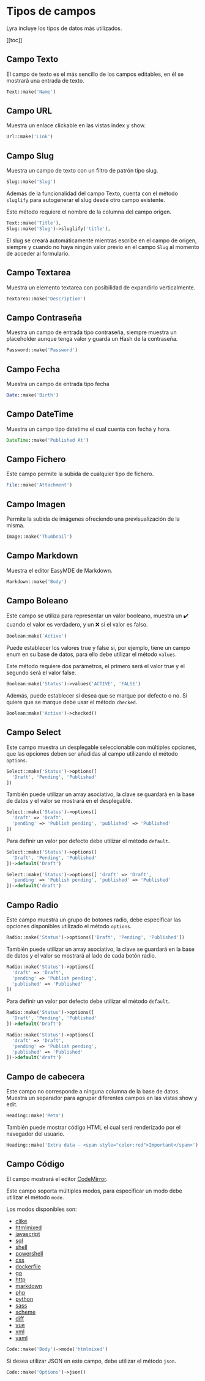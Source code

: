 # Tipos de campos

Lyra incluye los tipos de datos más utilizados.

[[toc]]

## Campo Texto

El campo de texto es el más sencillo de los campos editables, en él se mostrará una entrada de texto.

``` php
Text::make('Name')
```

## Campo URL

Muestra un enlace clickable en las vistas index y show.

``` php
Url::make('Link')
```

## Campo Slug

Muestra un campo de texto con un filtro de patrón tipo slug.

``` php
Slug::make('Slug')
```

Además de la funcionalidad del campo Texto, cuenta con el método `sluglify` para autogenerar el slug desde otro campo existente.

Este método requiere el nombre de la columna del campo origen.

``` php
Text::make('Title'),
Slug::make('Slug')->sluglify('title'),
```

El slug se creará automáticamente mientras escribe en el campo de origen, siempre y cuando no haya ningún valor previo en el campo `Slug` al momento de acceder al formulario.

## Campo Textarea

Muestra un elemento textarea con posibilidad de expandirlo verticalmente.

``` php
Textarea::make('Description')
```

## Campo Contraseña

Muestra un campo de entrada tipo contraseña, siempre muestra un placeholder aunque tenga valor y guarda un Hash de la contraseña.

``` php
Password::make('Password')
```

## Campo Fecha

Muestra un campo de entrada tipo fecha

``` php
Date::make('Birth')
```

## Campo DateTime

Muestra un campo tipo datetime el cual cuenta con fecha y hora.

``` php
DateTime::make('Published At')
```

## Campo Fichero

Este campo permite la subida de cualquier tipo de fichero.

``` php
File::make('Attachment')
```

## Campo Imagen

Permite la subida de imágenes ofreciendo una previsualización de la misma.

``` php
Image::make('Thumbnail')
```

## Campo Markdown

Muestra el editor EasyMDE de Markdown.

``` php
Markdown::make('Body')
```

## Campo Boleano

Este campo se utiliza para representar un valor booleano, muestra un :heavy_check_mark: cuando el valor es  verdadero, y un :x: si el valor es falso.

``` php
Boolean:make('Active')
```

Puede establecer los valores true y false si, por ejemplo, tiene un campo enum en su base de datos, para ello debe utilizar el método `values`.

Este método requiere dos parámetros, el primero será el valor true y el segundo será el valor false.

``` php
Boolean:make('Status')->values('ACTIVE', 'FALSE')
```

Además, puede establecer si desea que se marque por defecto o no.
Si quiere que se marque debe usar el método `checked`.

``` php
Boolean:make('Active')->checked()
```

## Campo Select

Este campo muestra un desplegable seleccionable con múltiples opciones, que las opciones deben ser añadidas al campo utilizando el método `options`.

``` php
Select::make('Status')->options([
  'Draft', 'Pending', 'Published'
])
```

También puede utilizar un array asociativo, la clave se guardará en la base de datos y el valor se mostrará en el desplegable.

``` php
Select::make('Status')->options([
  'draft' => 'Draft',
  'pending' => 'Publish pending', 'published' => 'Published'
])
```

Para definir un valor por defecto debe utilizar el método `default`.

``` php
Select::make('Status')->options([
  'Draft', 'Pending', 'Published'
])->default('Draft')
```

``` php
Select::make('Status')->options([ 'draft' => 'Draft',
  'pending' => 'Publish pending', 'published' => 'Published'
])->default('draft')
```

## Campo Radio

Este campo muestra un grupo de botones radio, debe especificar las opciones disponibles utilizado el método `options`.

``` php 
Radio::make('Status')->options(['Draft', 'Pending', 'Published'])
```

También puede utilizar un array asociativo, la clave se guardará en la base de datos y el valor se mostrará al lado de cada botón radio.

``` php
Radio::make('Status')->options([
  'draft' => 'Draft',
  'pending' => 'Publish pending',
  'published' => 'Published'
])
```

Para definir un valor por defecto debe utilizar el método `default`.

``` php 
Radio::make('Status')->options([
  'Draft', 'Pending', 'Published'
])->default('Draft')
```

``` php 
Radio::make('Status')->options([
  'draft' => 'Draft',
  'pending' => 'Publish pending',
  'published' => 'Published'
])->default('draft')
```

## Campo de cabecera

Este campo no corresponde a ninguna columna de la base de datos.
Muestra un separador para agrupar diferentes campos en las vistas show y edit.

``` php 
Heading::make('Meta')
```

También puede mostrar código HTML el cual será renderizado por el navegador del usuario.

``` php 
Heading::make('Extra data - <span style="color:red">Important</span>')
```

## Campo Código

El campo mostrará el editor [CodeMirror](https://codemirror.net/).

Este campo soporta múltiples modos, para especificar un modo debe utilizar el método `mode`.

Los modos disponibles son:
  - [clike](https://codemirror.net/mode/clike/)
  - [htmlmixed](https://codemirror.net/mode/htmlmixed/)
  - [javascript](https://codemirror.net/mode/javascript/)
  - [sql](https://codemirror.net/mode/sql/)
  - [shell](https://codemirror.net/mode/shell/)
  - [powershell](https://codemirror.net/mode/powershell/)
  - [css](https://codemirror.net/mode/css/)
  - [dockerfile](https://codemirror.net/mode/dockerfile/)
  - [go](https://codemirror.net/mode/go/)
  - [http](https://codemirror.net/mode/http/)
  - [markdown](https://codemirror.net/mode/markdown/)
  - [php](https://codemirror.net/mode/php/)
  - [python](https://codemirror.net/mode/python/)
  - [sass](https://codemirror.net/mode/sass/)
  - [scheme](https://codemirror.net/mode/scheme/)
  - [diff](https://codemirror.net/mode/diff/)
  - [vue](https://codemirror.net/mode/vue/)
  - [xml](https://codemirror.net/mode/xml/)
  - [yaml](https://codemirror.net/mode/yaml/)

``` php
Code::make('Body')->mode('htmlmixed')
```

Si desea utilizar JSON en este campo, debe utilizar el método `json`.

``` php
Code::make('Options')->json()
```
